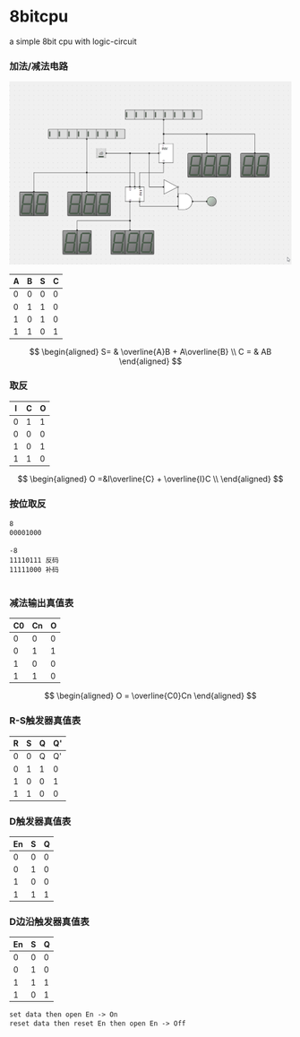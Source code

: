 # 8bitcpu
a simple 8bit cpu with logic-circuit


### 加法/减法电路

![img](./pics/cpu.gif)



| A    | B    | S    | C    |
| ---- | ---- | ---- | ---- |
| 0    | 0    | 0    | 0    |
| 0    | 1    | 1    | 0    |
| 1    | 0    | 1    | 0    |
| 1    | 1    | 0    | 1    |


$$
\begin{aligned}
S= & \overline{A}B + A\overline{B} \\
C =  & AB
\end{aligned}
$$



### 取反

|I|C|O|
|-|-|-|
|0|1|1|
|0|0|0|
|1|0|1|
|1|1|0|

$$
\begin{aligned}
O =&I\overline{C} + \overline{I}C \\
\end{aligned}
$$

### 按位取反
```
8
00001000

-8 
11110111 反码
11111000 补码


```


### 减法输出真值表
|C0|Cn|O|
|-|-|-|
|0|0|0|
|0|1|1|
|1|0|0|
|1|1|0|

$$
\begin{aligned}
    O = \overline{C0}Cn 
\end{aligned}
$$

### R-S触发器真值表
|R|S|Q|Q'|
|-|-|-|-|
|0|0|Q|Q'|
|0|1|1|0|
|1|0|0|1|
|1|1|0|0|


### D触发器真值表
|En|S|Q|
|-|-|-|
|0|0|0|
|0|1|0|
|1|0|0|
|1|1|1|

### D边沿触发器真值表
|En|S|Q|
|-|-|-|
|0|0|0|
|0|1|0|
|1|1|1|
|1|0|1|

```
set data then open En -> On
reset data then reset En then open En -> Off

```